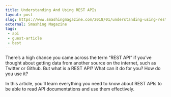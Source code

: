 ```yaml
---
title: Understanding And Using REST APIs
layout: post
slug: https://www.smashingmagazine.com/2018/01/understanding-using-rest-api/
external: Smashing Magazine
tags:
 - api
 - guest-article
 - best
---
```


There’s a high chance you came across the term “REST API” if you’ve thought about getting data from another source on the internet, such as Twitter or Github. But what is a REST API? What can it do for you? How do you use it?

In this article, you’ll learn everything you need to know about REST APIs to be able to read API documentations and use them effectively.

<!--more-->
